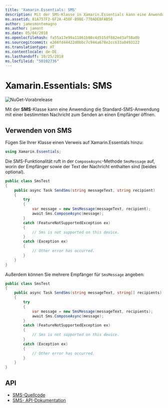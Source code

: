 ```yaml
---
title: 'Xamarin.Essentials: SMS'
description: Mit der SMS-Klasse in Xamarin.Essentials kann eine Anwendung die Standard-SMS-Anwendung mit einer bestimmten Nachricht zum Senden an einen Empfänger öffnen.
ms.assetid: 81A757F2-6F2A-458F-B9BE-770ADEBFAB58
author: jamesmontemagno
ms.author: jamont
ms.date: 05/04/2018
ms.openlocfilehash: fa55a17e99a11861b98c4d515df882ed3af58a0b
ms.sourcegitcommit: e268fd44422d0bbc7c944a678e2cc633a0493122
ms.translationtype: HT
ms.contentlocale: de-DE
ms.lasthandoff: 10/25/2018
ms.locfileid: "50102736"
---
```

# <a name="xamarinessentials-sms"></a>Xamarin.Essentials: SMS

![NuGet-Vorabrelease](~/media/shared/pre-release.png)

Mit der **SMS**-Klasse kann eine Anwendung die Standard-SMS-Anwendung mit einer bestimmten Nachricht zum Senden an einen Empfänger öffnen.

## <a name="using-sms"></a>Verwenden von SMS

Fügen Sie Ihrer Klasse einen Verweis auf Xamarin.Essentials hinzu:

```csharp
using Xamarin.Essentials;
```

Die SMS-Funktionalität ruft in der `ComposeAsync`-Methode `SmsMessage` auf, worin der Empfänger sowie der Text der Nachricht enthalten sind (beides optional).

```csharp
public class SmsTest
{
    public async Task SendSms(string messageText, string recipient)
    {
        try
        {
            var message = new SmsMessage(messageText, recipient);
            await Sms.ComposeAsync(message);
        }
        catch (FeatureNotSupportedException ex)
        {
            // Sms is not supported on this device.
        }
        catch (Exception ex)
        {
            // Other error has occurred.
        }
    }
}
```

Außerdem können Sie mehrere Empfänger für `SmsMessage` angeben:

```csharp
public class SmsTest
{
    public async Task SendSms(string messageText, string[] recipients)
    {
        try
        {
            var message = new SmsMessage(messageText, recipients);
            await Sms.ComposeAsync(message);
        }
        catch (FeatureNotSupportedException ex)
        {
            // Sms is not supported on this device.
        }
        catch (Exception ex)
        {
            // Other error has occurred.
        }
    }
}
```

## <a name="api"></a>API

- [SMS-Quellcode](https://github.com/xamarin/Essentials/tree/master/Xamarin.Essentials/Sms)
- [SMS- API-Dokumentation](xref:Xamarin.Essentials.Sms)
